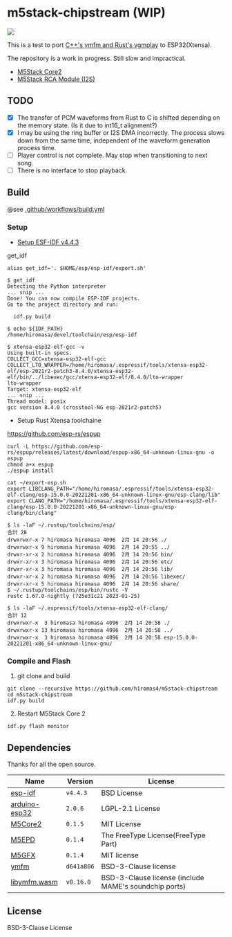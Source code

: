 #  m5stack-chipstream (WIP)

![](https://github.com/h1romas4/m5stack-chipstream/workflows/Build/badge.svg)

This is a test to port [C++'s ymfm and Rust's vgmplay](https://github.com/h1romas4/libymfm.wasm) to ESP32(Xtensa).

The repository is a work in progress. Still slow and impractical.

- [M5Stack Core2](https://docs.m5stack.com/en/core/core2)
- [M5Stack RCA Module (I2S)](https://docs.m5stack.com/ja/module/RCA%20Module%2013.2)

## TODO

- [x] The transfer of PCM waveforms from Rust to C is shifted depending on the memory state. (Is it due to int16_t alignment?)
- [x] I may be using the ring buffer or I2S DMA incorrectly. The process slows down from the same time, independent of the waveform generation process time.
- [ ] Player control is not complete. May stop when transitioning to next song.
- [ ] There is no interface to stop playback.

## Build

@see [.github/workflows/build.yml](https://github.com/h1romas4/m5stack-chipstream/blob/main/.github/workflows/build.yml)

### Setup

- [Setup ESF-IDF v4.4.3](https://docs.espressif.com/projects/esp-idf/en/v4.4.3/esp32/get-started/index.html#installation-step-by-step)

get_idf

```
alias get_idf='. $HOME/esp/esp-idf/export.sh'
```

```
$ get_idf
Detecting the Python interpreter
... snip ...
Done! You can now compile ESP-IDF projects.
Go to the project directory and run:

  idf.py build

$ echo ${IDF_PATH}
/home/hiromasa/devel/toolchain/esp/esp-idf

$ xtensa-esp32-elf-gcc -v
Using built-in specs.
COLLECT_GCC=xtensa-esp32-elf-gcc
COLLECT_LTO_WRAPPER=/home/hiromasa/.espressif/tools/xtensa-esp32-elf/esp-2021r2-patch3-8.4.0/xtensa-esp32-elf/bin/../libexec/gcc/xtensa-esp32-elf/8.4.0/lto-wrapper
lto-wrapper
Target: xtensa-esp32-elf
... snip ...
Thread model: posix
gcc version 8.4.0 (crosstool-NG esp-2021r2-patch5)
```

- Setup Rust Xtensa toolchaine

https://github.com/esp-rs/espup

```
curl -L https://github.com/esp-rs/espup/releases/latest/download/espup-x86_64-unknown-linux-gnu -o espup
chmod a+x espup
./espup install
```

```
cat ~/export-esp.sh
export LIBCLANG_PATH="/home/hiromasa/.espressif/tools/xtensa-esp32-elf-clang/esp-15.0.0-20221201-x86_64-unknown-linux-gnu/esp-clang/lib"
export CLANG_PATH="/home/hiromasa/.espressif/tools/xtensa-esp32-elf-clang/esp-15.0.0-20221201-x86_64-unknown-linux-gnu/esp-clang/bin/clang"
```

```
$ ls -laF ~/.rustup/toolchains/esp/
合計 28
drwxrwxr-x 7 hiromasa hiromasa 4096  2月 14 20:56 ./
drwxrwxr-x 9 hiromasa hiromasa 4096  2月 14 20:55 ../
drwxr-xr-x 2 hiromasa hiromasa 4096  2月 14 20:56 bin/
drwxr-xr-x 3 hiromasa hiromasa 4096  2月 14 20:56 etc/
drwxr-xr-x 3 hiromasa hiromasa 4096  2月 14 20:56 lib/
drwxr-xr-x 2 hiromasa hiromasa 4096  2月 14 20:56 libexec/
drwxr-xr-x 5 hiromasa hiromasa 4096  2月 14 20:56 share/
$ ~/.rustup/toolchains/esp/bin/rustc -V
rustc 1.67.0-nightly (725e31c21 2023-01-25)
```

```
$ ls -laF ~/.espressif/tools/xtensa-esp32-elf-clang/
合計 12
drwxrwxr-x  3 hiromasa hiromasa 4096  2月 14 20:58 ./
drwxrwxr-x 13 hiromasa hiromasa 4096  2月 14 20:58 ../
drwxrwxr-x  3 hiromasa hiromasa 4096  2月 14 20:58 esp-15.0.0-20221201-x86_64-unknown-linux-gnu/
```

### Compile and Flash

1. git clone and build

```
git clone --recursive https://github.com/h1romas4/m5stack-chipstream
cd m5stack-chipstream
idf.py build
```

2. Restart M5Stack Core 2

```
idf.py flash monitor
```

## Dependencies

Thanks for all the open source.

|Name|Version|License|
|-|-|--|
|[esp-idf](https://docs.espressif.com/projects/esp-idf/en/release-v4.4/esp32/get-started/index.html)|`v4.4.3`|BSD License|
|[arduino-esp32](https://github.com/espressif/arduino-esp32)|`2.0.6`|LGPL-2.1 License|
|[M5Core2](https://github.com/m5stack/M5Core2)|`0.1.5`|MIT License|
|[M5EPD](https://github.com/m5stack/M5EPD)|`0.1.4`|The FreeType License(FreeType Part)|
|[M5GFX](https://github.com/m5stack/M5GFX)|`0.1.4`|MIT license|
|[ymfm](https://github.com/aaronsgiles/ymfm)|`d641a806`|BSD-3-Clause license|
|[libymfm.wasm](https://github.com/h1romas4/libymfm.wasm)|`v0.16.0`|BSD-3-Clause license (include MAME's soundchip ports)|

## License

BSD-3-Clause License
